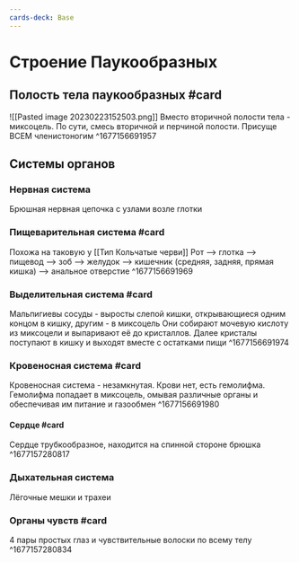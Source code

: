 ```yaml
---
cards-deck: Base
---
```


# Строение Паукообразных

## Полость тела паукообразных #card 
![[Pasted image 20230223152503.png]]
Вместо вторичной полости тела - миксоцель. По сути, смесь вторичной и перчиной полости. Присуще ВСЕМ членистоногим
^1677156691957

## Системы органов

### Нервная система
Брюшная нервная цепочка с узлами возле глотки

### Пищеварительная система #card 
Похожа на таковую у [[Тип Кольчатые черви]]
Рот --> глотка --> пищевод --> зоб --> желудок --> кишечник (средняя, задняя, прямая кишка) --> анальное отверстие
^1677156691969

### Выделительная система #card 
Мальпигиевы сосуды - выросты слепой кишки, открывающиеся одним концом в кишку, другим - в миксоцель
Они собирают мочевую кислоту из миксоцели и выпаривают её до кристаллов. Далее кристалы поступают в кишку и выходят вместе с остатками пищи
^1677156691974

### Кровеносная система #card
Кровеносная система - незамкнутая. Крови нет, есть гемолифма. Гемолифма попадает в миксоцель, омывая различные органы и обеспечивая им питание и газообмен
^1677156691980

#### Сердце #card 
Сердце трубкообразное, находится на спинной стороне брюшка
^1677157280817

### Дыхательная система
Лёгочные мешки и трахеи

### Органы чувств #card 
4 пары простых глаз и чувствительные волоски по всему телу
^1677157280834
